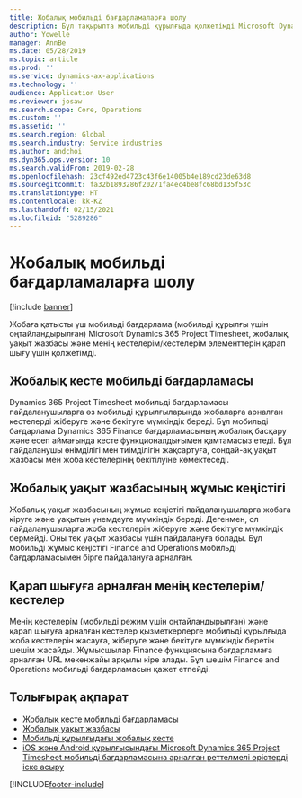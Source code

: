 ```yaml
---
title: Жобалық мобильді бағдарламаларға шолу
description: Бұл тақырыпта мобильді құрылғыда қолжетімді Microsoft Dynamics 365 Project Timesheet, жобалық уақыт жазбасы және менің кестелерім/кестелер элементтеріне арналған жобалық уақытқа қатысты бағдарламалар туралы жалпы ақпарат қамтылады.
author: Yowelle
manager: AnnBe
ms.date: 05/28/2019
ms.topic: article
ms.prod: ''
ms.service: dynamics-ax-applications
ms.technology: ''
audience: Application User
ms.reviewer: josaw
ms.search.scope: Core, Operations
ms.custom: ''
ms.assetid: ''
ms.search.region: Global
ms.search.industry: Service industries
ms.author: andchoi
ms.dyn365.ops.version: 10
ms.search.validFrom: 2019-02-28
ms.openlocfilehash: 23cf492ed4723c43f6e14005b4e189cd23de63d8
ms.sourcegitcommit: fa32b1893286f20271fa4ec4be8fc68bd135f53c
ms.translationtype: HT
ms.contentlocale: kk-KZ
ms.lasthandoff: 02/15/2021
ms.locfileid: "5289286"
---
```

# <a name="project-mobile-applications-overview"></a>Жобалық мобильді бағдарламаларға шолу

[!include [banner](../includes/banner.md)]

Жобаға қатысты үш мобильді бағдарлама (мобильді құрылғы үшін оңтайландырылған) Microsoft Dynamics 365 Project Timesheet, жобалық уақыт жазбасы және менің кестелерім/кестелерім элементтерін қарап шығу үшін қолжетімді.

## <a name="project-timesheet-mobile-app"></a>Жобалық кесте мобильді бағдарламасы

Dynamics 365 Project Timesheet мобильді бағдарламасы пайдаланушыларға өз мобильді құрылғыларында жобаларға арналған кестелерді жіберуге және бекітуге мүмкіндік береді. Бұл мобильді бағдарлама Dynamics 365 Finance бағдарламасының жобалық басқару және есеп аймағында кесте функционалдығымен қамтамасыз етеді. Бұл пайдаланушы өнімділігі мен тиімділігін жақсартуға, сондай-ақ уақыт жазбасы мен жоба кестелерінің бекітілуіне көмектеседі.

## <a name="project-time-entry-workspace"></a>Жобалық уақыт жазбасының жұмыс кеңістігі

Жобалық уақыт жазбасының жұмыс кеңістігі пайдаланушыларға жобаға кіруге және уақытын үнемдеуге мүмкіндік береді. Дегенмен, ол пайдаланушыларға жоба кестелерін жіберуге және бекітуге мүмкіндік бермейді. Оны тек уақыт жазбасы үшін пайдалануға болады. Бұл мобильді жұмыс кеңістігі Finance and Operations мобильді бағдарламасымен бірге пайдалануға арналған.

## <a name="my-timesheetstimesheets-for-my-review"></a>Қарап шығуға арналған менің кестелерім/кестелер

Менің кестелерім (мобильді режим үшін оңтайландырылған) және қарап шығуға арналған кестелер қызметкерлерге мобильді құрылғыда жоба кестелерін жасауға, жіберуге және бекітуге мүмкіндік беретін шешім жасайды. Жұмысшылар Finance функциясына бағдарламаға арналған URL мекенжайы арқылы кіре алады. Бұл шешім Finance and Operations мобильді бағдарламасын қажет етпейді.

## <a name="for-more-information"></a>Толығырақ ақпарат

- [Жобалық кесте мобильді бағдарламасы](project-timesheet.md)
- [Жобалық уақыт жазбасы]( project-time-entry-mobile-workspace.md)
- [Мобильді құрылғыдағы жобалық кесте](Mobile-timesheets.md)
- [iOS және Android құрылғысындағы Microsoft Dynamics 365 Project Timesheet мобильді бағдарламасына арналған реттелмелі өрістерді іске асыру](custom-fields-mobile.md)


[!INCLUDE[footer-include](../includes/footer-banner.md)]
